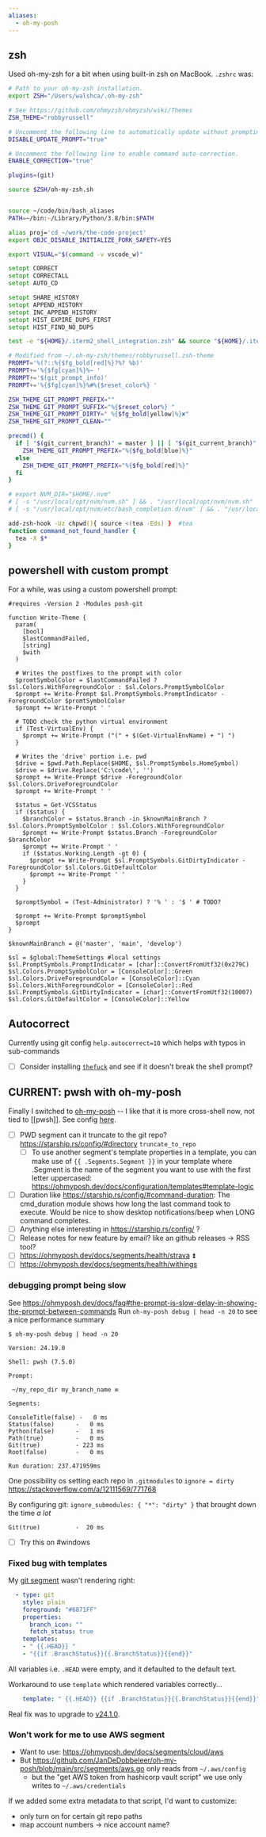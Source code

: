 ```yaml
---
aliases:
  - oh-my-posh
---
```

## zsh
Used oh-my-zsh for a bit when using built-in zsh on MacBook. `.zshrc` was:
```zsh
# Path to your oh-my-zsh installation.
export ZSH="/Users/walshca/.oh-my-zsh"

# See https://github.com/ohmyzsh/ohmyzsh/wiki/Themes
ZSH_THEME="robbyrussell"

# Uncomment the following line to automatically update without prompting.
DISABLE_UPDATE_PROMPT="true"

# Uncomment the following line to enable command auto-correction.
ENABLE_CORRECTION="true"

plugins=(git)

source $ZSH/oh-my-zsh.sh


source ~/code/bin/bash_aliases
PATH=~/bin:~/Library/Python/3.8/bin:$PATH

alias proj='cd ~/work/the-code-project'
export OBJC_DISABLE_INITIALIZE_FORK_SAFETY=YES

export VISUAL="$(command -v vscode_w)"

setopt CORRECT
setopt CORRECTALL
setopt AUTO_CD

setopt SHARE_HISTORY
setopt APPEND_HISTORY
setopt INC_APPEND_HISTORY
setopt HIST_EXPIRE_DUPS_FIRST
setopt HIST_FIND_NO_DUPS

test -e "${HOME}/.iterm2_shell_integration.zsh" && source "${HOME}/.iterm2_shell_integration.zsh"

# Modified from ~/.oh-my-zsh/themes/robbyrussell.zsh-theme
PROMPT='%(?::%{$fg_bold[red]%}?%? %b)'
PROMPT+='%{$fg[cyan]%}%~ '
PROMPT+='$(git_prompt_info)'
PROMPT+='%{$fg[cyan]%}%#%{$reset_color%} '

ZSH_THEME_GIT_PROMPT_PREFIX=""
ZSH_THEME_GIT_PROMPT_SUFFIX="%{$reset_color%} "
ZSH_THEME_GIT_PROMPT_DIRTY=" %{$fg_bold[yellow]%}✘"
ZSH_THEME_GIT_PROMPT_CLEAN=""

precmd() {
  if [ "$(git_current_branch)" = master ] || [ "$(git_current_branch)" = develop ]; then
    ZSH_THEME_GIT_PROMPT_PREFIX="%{$fg_bold[blue]%}"
  else
    ZSH_THEME_GIT_PROMPT_PREFIX="%{$fg_bold[red]%}"
  fi
}

# export NVM_DIR="$HOME/.nvm"
# [ -s "/usr/local/opt/nvm/nvm.sh" ] && . "/usr/local/opt/nvm/nvm.sh"
# [ -s "/usr/local/opt/nvm/etc/bash_completion.d/nvm" ] && . "/usr/local/opt/nvm/etc/bash_completion.d/nvm"

add-zsh-hook -Uz chpwd(){ source <(tea -Eds) }  #tea
function command_not_found_handler {
  tea -X $*
}
```

## powershell with custom prompt
For a while, was using a custom powershell prompt:

```pwsh
#requires -Version 2 -Modules posh-git

function Write-Theme {
  param(
    [bool]
    $lastCommandFailed,
    [string]
    $with
  )

  # Writes the postfixes to the prompt with color
  $promtSymbolColor = $lastCommandFailed ? $sl.Colors.WithForegroundColor : $sl.Colors.PromptSymbolColor
  $prompt += Write-Prompt $sl.PromptSymbols.PromptIndicator -ForegroundColor $promtSymbolColor
  $prompt += Write-Prompt ' '

  # TODO check the python virtual environment
  if (Test-VirtualEnv) {
    $prompt += Write-Prompt ("(" + $(Get-VirtualEnvName) + ") ")
  }

  # Writes the 'drive' portion i.e. pwd
  $drive = $pwd.Path.Replace($HOME, $sl.PromptSymbols.HomeSymbol)
  $drive = $drive.Replace('C:\code\', '')
  $prompt += Write-Prompt $drive -ForegroundColor $sl.Colors.DriveForegroundColor
  $prompt += Write-Prompt ' '

  $status = Get-VCSStatus
  if ($status) {
    $branchColor = $status.Branch -in $knownMainBranch ? $sl.Colors.PromptSymbolColor : $sl.Colors.WithForegroundColor
    $prompt += Write-Prompt $status.Branch -ForegroundColor $branchColor
    $prompt += Write-Prompt ' '
    if ($status.Working.Length -gt 0) {
      $prompt += Write-Prompt $sl.PromptSymbols.GitDirtyIndicator -ForegroundColor $sl.Colors.GitDefaultColor
      $prompt += Write-Prompt ' '
    }
  }

  $promptSymbol = (Test-Administrator) ? '% ' : '$ ' # TODO?

  $prompt += Write-Prompt $promptSymbol
  $prompt
}

$knownMainBranch = @('master', 'main', 'develop')

$sl = $global:ThemeSettings #local settings
$sl.PromptSymbols.PromptIndicator = [char]::ConvertFromUtf32(0x279C)
$sl.Colors.PromptSymbolColor = [ConsoleColor]::Green
$sl.Colors.DriveForegroundColor = [ConsoleColor]::Cyan
$sl.Colors.WithForegroundColor = [ConsoleColor]::Red
$sl.PromptSymbols.GitDirtyIndicator = [char]::ConvertFromUtf32(10007)
$sl.Colors.GitDefaultColor = [ConsoleColor]::Yellow
```
## Autocorrect
Currently using git config `help.autocorrect=10` which helps with typos in sub-commands
- [ ] Consider installing [`thefuck`](https://github.com/nvbn/thefuck) and see if it doesn't break the shell prompt?
## CURRENT: pwsh with oh-my-posh
Finally I switched to [oh-my-posh](https://ohmyposh.dev/) -- I like that it is more cross-shell now, not tied to [[pwsh]].
See config [here](../.go-my-posh.yaml). 

- [ ] PWD segment can it truncate to the git repo? https://starship.rs/config/#directory `truncate_to_repo`
	- [ ] To use another segment's template properties in a template, you can make use of `{{ .Segments.Segment }}` in your template where .Segment is the name of the segment you want to use with the first letter uppercased: https://ohmyposh.dev/docs/configuration/templates#template-logic
- [ ] Duration like https://starship.rs/config/#command-duration: The cmd_duration module shows how long the last command took to execute. Would be nice to show desktop notifications/beep when LONG command completes.
- [ ] Anything else interesting in https://starship.rs/config/ ?
- [ ] Release notes for new feature by email? like an github releases -> RSS tool?
- [ ] https://ohmyposh.dev/docs/segments/health/strava ⏫ 
- [ ] https://ohmyposh.dev/docs/segments/health/withings

### debugging prompt being slow
See https://ohmyposh.dev/docs/faq#the-prompt-is-slow-delay-in-showing-the-prompt-between-commands
Run `oh-my-posh debug | head -n 20` to see a nice performance summary

```
$ oh-my-posh debug | head -n 20

Version: 24.19.0

Shell: pwsh (7.5.0)

Prompt:

 ~/my_repo_dir my_branch_name ≡

Segments:

ConsoleTitle(false) -   0 ms
Status(false)      -   0 ms
Python(false)      -   1 ms
Path(true)         -   0 ms
Git(true)          - 223 ms
Root(false)        -   0 ms

Run duration: 237.471959ms
```

One possibility os setting each repo in `.gitmodules` to `ignore = dirty` https://stackoverflow.com/a/12111569/771768

By configuring git: `ignore_submodules: { "*": "dirty" }` that brought down the time *a lot*
```
Git(true)          -  20 ms
```
- [ ] Try this on #windows 
### Fixed bug with templates
My [git segment](https://ohmyposh.dev/docs/segments/scm/git) wasn't rendering right:
```yaml
  - type: git
    style: plain
    foreground: "#6871FF"
    properties:
      branch_icon: ""
      fetch_status: true
    templates:
    - " {{.HEAD}} "
    - "{{if .BranchStatus}}{{.BranchStatus}}{{end}}"
```
All variables i.e. `.HEAD` were empty, and it defaulted to the default text.

Workaround to use `template` which rendered variables correctly...
```yaml
    template: " {{.HEAD}} {{if .BranchStatus}}{{.BranchStatus}}{{end}}"
```
Real fix was to upgrade to [v24.1.0](https://github.com/JanDeDobbeleer/oh-my-posh/releases/tag/v24.1.0).

### Won't work for me to use AWS segment
- Want to use: https://ohmyposh.dev/docs/segments/cloud/aws
- But https://github.com/JanDeDobbeleer/oh-my-posh/blob/main/src/segments/aws.go only reads from `~/.aws/config` 
	- but the "get AWS token from hashicorp vault script" we use only writes to `~/.aws/credentials`

If we added some extra metadata to that script, I'd want to customize:
- only turn on for certain git repo paths
- map account numbers -> nice account name?